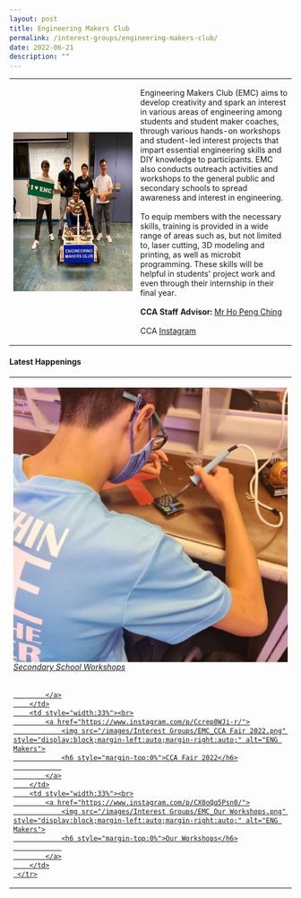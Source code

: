 ```yaml
---
layout: post
title: Engineering Makers Club
permalink: /interest-groups/engineering-makers-club/
date: 2022-06-21
description: ""
---
```

<div>
    <table>
        <tbody><tr>
            <td style="width:45%"><img src="/images/CCA_engmakers1.PNG" style="display:block;margin-left:auto;margin-right:auto;" alt="Engineering Makers Club"></td>
            <td>
                <p>
                    Engineering Makers Club (EMC) aims to develop creativity and spark an interest in various areas of engineering among students and student maker coaches, through various hands-on workshops and student-led interest projects that impart essential engineering skills and DIY knowledge to participants. EMC also conducts outreach activities and workshops to the general public and secondary schools to spread awareness and interest in engineering.<br>
                    <br>
                    To equip members with the necessary skills, training is provided in a wide range of areas such as, but not limited to, laser cutting, 3D modeling and printing, as well as microbit programming. These skills will be helpful in students' project work and even through their internship in their final year.<br>
                    <br>
                    <b>CCA Staff Advisor:</b> <a href="HO_Peng_Ching@TP.EDU.SG">Mr Ho Peng Ching</a><br>
                    <br>
                    CCA <a href="https://www.instagram.com/tpemc/?hl=en">Instagram</a>
                </p>
            </td>
        </tr>
    </tbody></table>
</div>

#### Latest Happenings

<table>
    <tbody><tr>
        <td style="width:33%"><br>
            <a href="https://www.instagram.com/p/CdiA0zTpha7/">
                <img src="/images/Interest Groups/EMC_Secondary School Workshops.png" style="display:block;margin-left:auto;margin-right:auto;" alt="ENG Makers">
                <h6 style="margin-top:0%">Secondary School Workshops</h6>
                
            </a>
        </td>
        <td style="width:33%"><br>
            <a href="https://www.instagram.com/p/Ccrep8WJi-r/">
                <img src="/images/Interest Groups/EMC_CCA Fair 2022.png" style="display:block;margin-left:auto;margin-right:auto;" alt="ENG Makers">
                <h6 style="margin-top:0%">CCA Fair 2022</h6>
                
            </a>
        </td>
        <td style="width:33%"><br>
            <a href="https://www.instagram.com/p/CX0oQq5Psn0/">
                <img src="/images/Interest Groups/EMC_Our Workshops.png" style="display:block;margin-left:auto;margin-right:auto;" alt="ENG Makers">
                <h6 style="margin-top:0%">Our Workshops</h6>
                
            </a>
        </td>
     </tr>
</tbody></table>